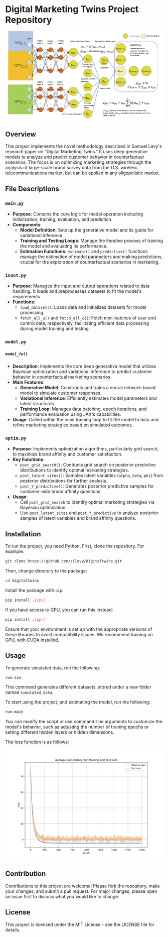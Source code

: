 # Digital Marketing Twins Project Repository

![Model Architecture](digitaltwins/img/model.png)

## Overview

This project implements the novel methodology described in Samuel Levy's research paper on "Digital Marketing Twins." It uses deep generative models to analyze and predict customer behavior in counterfactual scenarios. The focus is on optimizing marketing strategies through the analysis of large-scale brand survey data from the U.S. wireless telecommunications market, but can be applied in any oligopolistic market. 

## File Descriptions


### `main.py`

- **Purpose**: Contains the core logic for model operation including initialization, training, evaluation, and prediction.
- **Components**:
  - **Model Definition**: Sets up the generative model and its guide for variational inference.
  - **Training and Testing Loops**: Manage the iterative process of training the model and evaluating its performance.
  - **Estimation Functions**: `estimate()` and `predictive()` functions manage the estimation of model parameters and making predictions, crucial for the exploration of counterfactual scenarios in marketing.

### `inout.py`

- **Purpose**: Manages the input and output operations related to data handling. It loads and preprocesses datasets to fit the model's requirements.
- **Functions**:
  - `load_dataset()`: Loads data and initializes datasets for model processing.
  - `fetch_all_u()` and `fetch_all_c()`: Fetch mini-batches of user and control data, respectively, facilitating efficient data processing during model training and testing.

### `model.py`


##### `model_full`

- **Description**: Implements the core deep generative model that utilizes Bayesian optimization and variational inference to predict customer behavior in counterfactual marketing scenarios.
- **Main Features**:
  - **Generative Model**: Constructs and trains a neural network-based model to simulate customer responses.
  - **Variational Inference**: Efficiently estimates model parameters and latent structures.
  - **Training Loop**: Manages data batching, epoch iterations, and performance evaluation using JAX's capabilities.
- **Usage**: Called within the main training loop to fit the model to data and refine marketing strategies based on simulated outcomes.

### `optim.py`

- **Purpose**: Implements optimization algorithms, particularly grid search, to maximize brand affinity and customer satisfaction.
- **Key Functions**:
  - `post_grid_search()`: Conducts grid search on posterior predictive distributions to identify optimal marketing strategies.
  - `post_latent_sites()`: Samples latent variables (`alpha`, `beta`, `phi`) from posterior distributions for further analysis.
  - `post_Y_predictive()`: Generates posterior predictive samples for customer-side brand affinity questions.
- **Usage**:
  - Call `post_grid_search` to identify optimal marketing strategies via Bayesian optimization.
  - Use `post_latent_sites` and `post_Y_predictive` to analyze posterior samples of latent variables and brand affinity questions.



## Installation

To run the project, you need Python. First, clone the repository. For example:

```bash
git clone https://github.com/silevy/digitaltwins.git
```
Then, change directory to the package:

```bash
cd digitaltwins
```
Install the package with `pip`:

```bash
pip install .[cpu]
```
If you have access to GPU, you can run this instead:

```bash
pip install .[gpu]
```

Ensure that your environment is set up with the appropriate versions of these libraries to avoid compatibility issues. We recommend training on GPU, with CUDA installed. 

## Usage

To generate simulated data, run the following:

```bash
run-sim
```
This command generates different datasets, stored under a new folder named `simulated_data`.

To start using the project, and estimating the model, run the following:

```bash
run-main
```

You can modify the script or use command-line arguments to customize the model's behavior, such as adjusting the number of training epochs or setting different hidden layers or hidden dimensions.

The loss function is as follows:

![Loss](digitaltwins/img/loss.png)

## Contribution

Contributions to this project are welcome! Please fork the repository, make your changes, and submit a pull request. For major changes, please open an issue first to discuss what you would like to change.

## License

This project is licensed under the MIT License - see the LICENSE file for details.

